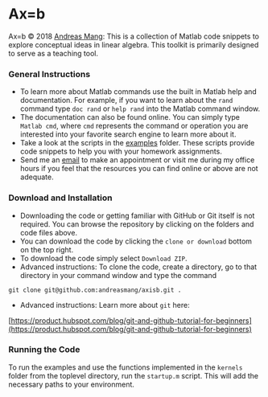 # Ax=b

Ax=b &copy; 2018 [Andreas Mang](http://www.math.uh.edu/~andreas): This is a collection of Matlab code snippets to explore conceptual ideas in linear algebra. This toolkit is primarily designed to serve as a teaching tool.

### General Instructions
* To learn more about Matlab commands use the built in Matlab help and documentation. For example, if you want to learn about the `rand` command type `doc rand` or `help rand` into the Matlab command window.
* The documentation can also be found online. You can simply type `Matlab cmd`, where `cmd` represents the command or operation you are interested into your favorite search engine to learn more about it.
* Take a look at the scripts in the [examples](https://github.com/andreasmang/axisb/tree/master/examples) folder. These scripts provide code snippets to help you with your homework assignments.
* Send me an [email](andreas@math.uh.edu) to make an appointment or visit me during my office hours if you feel that the resources you can find online or above are not adequate.


### Download and Installation
* Downloading the code or getting familiar with GitHub or Git itself is not required. You can browse the repository by clicking on the folders and code files above. 
* You can download the code by clicking the `clone or download` bottom on the top right.
* To download the code simply select `Download ZIP`.
* Advanced instructions: To clone the code, create a directory, go to that directory in your command window and type the command

``git clone git@github.com:andreasmang/axisb.git .``

* Advanced instructions: Learn more about `git` here:

[https://product.hubspot.com/blog/git-and-github-tutorial-for-beginners](https://product.hubspot.com/blog/git-and-github-tutorial-for-beginners)
 
### Running the Code
To run the examples and use the functions implemented in the `kernels` folder from the toplevel directory, run the `startup.m` script. This will add the necessary paths to your environment. 
